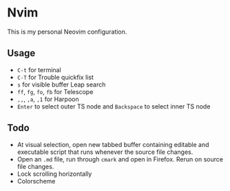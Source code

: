# Nvim

This is my personal Neovim configuration.

## Usage

- `C-t` for terminal
- `C-T` for Trouble quickfix list
- `s` for visible buffer Leap search
- `ff`, `fg`, `fo`, `fb` for Telescope
- `,,`, `,a`, `,1` for Harpoon
- `Enter` to select outer TS node and
  `Backspace` to select inner TS node

## Todo

- At visual selection, open new tabbed buffer
  containing editable and executable script
  that runs whenever the source file changes.
- Open an `.md` file,
  run through `cmark` and open in Firefox.
  Rerun on source file changes.
- Lock scrolling horizontally
- Colorscheme

